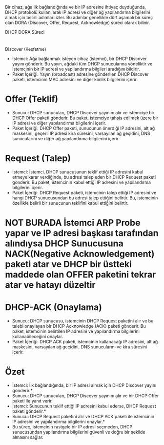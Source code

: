 Bir cihaz, ağa ilk bağlandığında ve bir IP adresine ihtiyaç duyduğunda, DHCP protokolü kullanılarak IP adresi ve diğer ağ yapılandırma bilgilerini almak için belirli adımları izler. Bu adımlar genellikle dört aşamalı bir süreç olan DORA (Discover, Offer, Request, Acknowledge) süreci olarak bilinir.

DHCP DORA Süreci
#
Discover (Keşfetme)

* İstemci: Ağa bağlanmak isteyen cihaz (istemci), bir DHCP Discover yayını gönderir. Bu yayın, ağdaki tüm DHCP sunucularına yöneliktir ve istemcinin bir IP adresi ve yapılandırma bilgileri aradığını bildirir.
* Paket İçeriği: Yayın (broadcast) adresine gönderilen DHCP Discover paketi, istemcinin MAC adresini ve diğer kimlik bilgilerini içerir.
# Offer (Teklif)
* Sunucu: DHCP sunucuları, DHCP Discover yayınını alır ve istemciye bir DHCP Offer paketi gönderir. Bu paket, istemciye tahsis edilmek üzere bir IP adresi ve diğer yapılandırma bilgilerini içerir.
* Paket İçeriği: DHCP Offer paketi, sunucunun önerdiği IP adresini, alt ağ maskesini, geçerli IP adresi kira süresini, varsayılan ağ geçidini, DNS sunucularını ve diğer ağ yapılandırma bilgilerini içerir.
# Request (Talep)

* İstemci: İstemci, DHCP sunucusunun teklif ettiği IP adresini kabul etmeye karar verdiğinde, bu adresi talep eden bir DHCP Request paketi gönderir. Bu paket, istemcinin kabul ettiği IP adresini ve yapılandırma bilgilerini içerir.
* Paket İçeriği: DHCP Request paketi, istemcinin talep ettiği IP adresini ve hangi DHCP sunucusundan bu adresi talep ettiğini belirtir. Bu, istemcinin özellikle belirli bir sunucunun teklifini kabul ettiğini belirtir.
# NOT BURADA İstemci ARP Probe yapar ve IP adresi başkası tarafından alındıysa DHCP Sunucusuna NACK(Negative Acknowledgement) paketi atar ve DHCP bir üstteki maddede olan OFFER paketini tekrar atar ve hatayı düzeltir
# DHCP-ACK (Onaylama)
* Sunucu: DHCP sunucusu, istemcinin DHCP Request paketini alır ve bu talebi onaylayan bir DHCP Acknowledge (ACK) paketi gönderir. Bu paket, istemcinin belirtilen IP adresini ve yapılandırma bilgilerini kullanabileceğini onaylar.
* Paket İçeriği: DHCP ACK paketi, istemcinin kullanacağı IP adresini, alt ağ maskesini, varsayılan ağ geçidini, DNS sunucularını ve kira süresini içerir.
# Özet
* İstemci: İlk bağlandığında, bir IP adresi almak için DHCP Discover yayını gönderir.*
* Sunucu: DHCP sunucuları, DHCP Discover yayınını alır ve bir DHCP Offer paketi ile yanıt verir.
* İstemci: Sunucunun teklif ettiği IP adresini kabul ederse, DHCP Request paketi gönderir.*
* Sunucu: DHCP Request paketini alır ve DHCP ACK paketi ile istemcinin IP adresini ve yapılandırma bilgilerini onaylar.*
* Bu süreç, istemcinin rastgele bir IP adresi seçmeden, DHCP sunucusundan yapılandırma bilgilerini güvenli ve doğru bir şekilde almasını sağlar.
